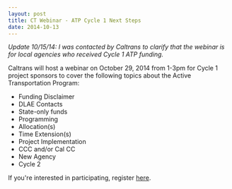 ```yaml
---
layout: post
title: CT Webinar - ATP Cycle 1 Next Steps
date: 2014-10-13
---
```


*Update 10/15/14: I was contacted by Caltrans to clarify that the webinar is for local agencies who received Cycle 1 ATP funding.*

Caltrans will host a webinar on October 29, 2014 from 1-3pm for Cycle 1 project sponsors to cover the following topics about the Active Transportation Program:

* Funding Disclaimer
* DLAE Contacts
* State-only funds
* Programming
* Allocation(s)
* Time Extension(s)
* Project Implementation
* CCC and/or Cal CC
* New Agency
* Cycle 2

If you're interested in participating, register [here](https://www3.gotomeeting.com/register/536448478).
